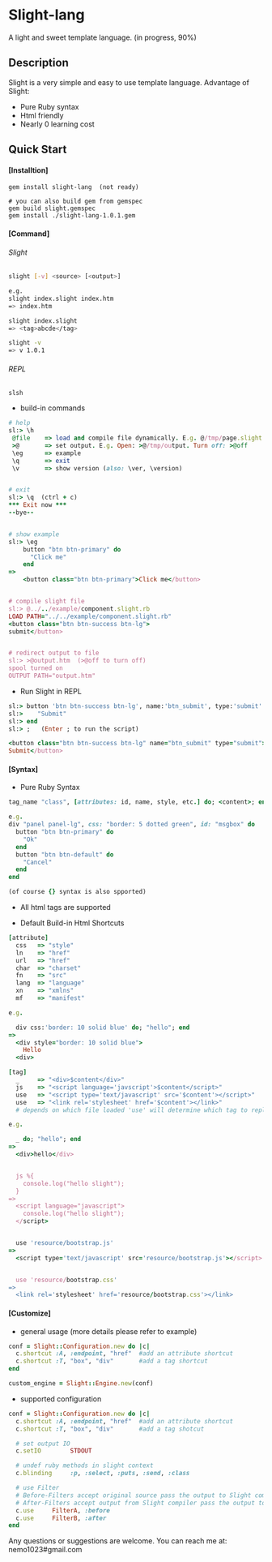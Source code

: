 # Slight-lang
A light and sweet template language. (in progress, 90%)

## Description
Slight is a very simple and easy to use template language.
Advantage of Slight:
- Pure Ruby syntax
- Html friendly
- Nearly 0 learning cost

## Quick Start
#### [Installtion]
```
gem install slight-lang  (not ready)

# you can also build gem from gemspec
gem build slight.gemspec
gem install ./slight-lang-1.0.1.gem
```

#### [Command]
###### Slight
```bash
slight [-v] <source> [<output>]

e.g.
slight index.slight index.htm
=> index.htm

slight index.slight
=> <tag>abcde</tag>

slight -v
=> v 1.0.1
```

###### REPL
```
slsh
```
- build-in commands

```ruby
# help
sl:> \h
 @file    => load and compile file dynamically. E.g. @/tmp/page.slight
 >@       => set output. E.g. Open: >@/tmp/output. Turn off: >@off
 \eg      => example
 \q       => exit
 \v       => show version (also: \ver, \version)


# exit
sl:> \q  (ctrl + c)
*** Exit now ***
--bye--


# show example
sl:> \eg
    button "btn btn-primary" do
      "Click me"
    end
=>
    <button class="btn btn-primary">Click me</button>


# compile slight file
sl:> @../../example/component.slight.rb
LOAD PATH="../../example/component.slight.rb"
<button class="btn btn-success btn-lg">
submit</button>


# redirect output to file
sl:> >@output.htm  (>@off to turn off)
spool turned on
OUTPUT PATH="output.htm"
```
- Run Slight in REPL

```ruby
sl:> button 'btn btn-success btn-lg', name:'btn_submit', type:'submit' do
sl:>    "Submit"
sl:> end
sl:> ;   (Enter ; to run the script)

<button class="btn btn-success btn-lg" name="btn_submit" type="submit">
Submit</button>
```

#### [Syntax]

- Pure Ruby Syntax

```ruby
tag_name "class", [attributes: id, name, style, etc.] do; <content>; end

e.g.
div "panel panel-lg", css: "border: 5 dotted green", id: "msgbox" do
  button "btn btn-primary" do
    "Ok"
  end
  button "btn btn-default" do
    "Cancel"
  end
end

(of course {} syntax is also spported)
```
- All html tags are supported

- Default Build-in Html Shortcuts

```ruby  
[attribute]
  css   => "style"
  ln    => "href"
  url   => "href"
  char  => "charset"
  fn    => "src"
  lang  => "language"
  xn    => "xmlns"
  mf    => "manifest"

e.g.

  div css:'border: 10 solid blue' do; "hello"; end
=>
  <div style="border: 10 solid blue">
    Hello
  <div>

[tag]
  _     => "<div>$content</div>"
  js    => "<script language='javscript'>$content</script>"
  use   => "<script type='text/javascript' src='$content'></script>"
  use   => "<link rel='stylesheet' href='$content'></link>"
  # depends on which file loaded 'use' will determine which tag to replace.

e.g.

  _ do; "hello"; end
=>
  <div>hello</div>


  js %{
    console.log("hello slight");
  }
=>
  <script language="javascript">
    console.log("hello slight");
  </script>


  use 'resource/bootstrap.js'
=>
  <script type='text/javascript' src='resource/bootstrap.js'></script>


  use 'resource/bootstrap.css'
=>
  <link rel='stylesheet' href='resource/bootstrap.css'></link>
```

#### [Customize]
- general usage (more details please refer to example)

```ruby
conf = Slight::Configuration.new do |c|
  c.shortcut :A, :endpoint, "href"  #add an attribute shortcut
  c.shortcut :T, "box", "div"       #add a tag shortcut
end

custom_engine = Slight::Engine.new(conf)
```

- supported configuration

```ruby
conf = Slight::Configuration.new do |c|
  c.shortcut :A, :endpoint, "href"  #add an attribute shortcut
  c.shortcut :T, "box", "div"       #add a tag shotcut

  # set output IO
  c.setIO        STDOUT

  # undef ruby methods in slight context
  c.blinding     :p, :select, :puts, :send, :class

  # use Filter
  # Before-Filters accept original source pass the output to Slight compiler.
  # After-Filters accept output from Slight compiler pass the output to end user.
  c.use     FilterA, :before
  c.use     FilterB, :after
end
```

Any questions or suggestions are welcome. You can reach me at: nemo1023#gmail.com

